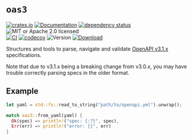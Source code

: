 # `oas3`

<!-- prettier-ignore-start -->

[![crates.io](https://img.shields.io/crates/v/oas3?label=latest)](https://crates.io/crates/oas3)
[![Documentation](https://docs.rs/oas3/badge.svg?version=0.19.0)](https://docs.rs/oas3/0.19.0)
[![dependency status](https://deps.rs/crate/oas3/0.19.0/status.svg)](https://deps.rs/crate/oas3/0.19.0)
![MIT or Apache 2.0 licensed](https://img.shields.io/crates/l/oas3.svg)
<br />
[![CI](https://github.com/x52dev/oas3-rs/actions/workflows/ci.yml/badge.svg)](https://github.com/x52dev/oas3-rs/actions/workflows/ci.yml)
[![codecov](https://codecov.io/gh/x52dev/oas3-rs/graph/badge.svg?token=OpYe6I7dj5)](https://codecov.io/gh/x52dev/oas3-rs)
![Version](https://img.shields.io/crates/msrv/oas3.svg)
[![Download](https://img.shields.io/crates/d/oas3.svg)](https://crates.io/crates/oas3)

<!-- prettier-ignore-end -->

<!-- cargo-rdme start -->

Structures and tools to parse, navigate and validate [OpenAPI v3.1.x] specifications.

Note that due to v3.1.x being a breaking change from v3.0.x, you may have trouble correctly parsing
specs in the older format.

## Example

```rust
let yaml = std::fs::read_to_string("path/to/openapi.yml").unwrap();

match oas3::from_yaml(yaml) {
  Ok(spec) => println!("spec: {:?}", spec),
  Err(err) => println!("error: {}", err)
}
```

[OpenAPI v3.1.x]: https://spec.openapis.org/oas/v3.1.1

<!-- cargo-rdme end -->
